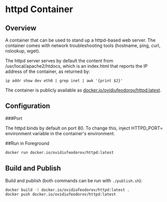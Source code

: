 # httpd Container

## Overview

A container that can be used to stand up a httpd-based web server. The container comes with network 
troubleshooting tools (hostname, ping, curl, nslookup, wget). 

The httpd server serves by default the content from /usr/local/apache2/htdocs, which is an index.html
that reports the IP address of the container, as returned by:

```
ip addr show dev eth0 | grep inet | awk '{print $2}'
```    

The container is publicly available as [docker.io/ovidiufeodorov/httpd:latest](https://hub.docker.com/r/ovidiufeodorov/httpd).

## Configuration

###Port

The httpd binds by default on port 80. To change this, inject HTTPD_PORT=<port> environment variable in the container's environment.

##Run in Foreground 
 
 ```bash
docker run docker.io/ovidiufeodorov/httpd:latest
 ```

## Build and Publish

Build and publish (both commands can be run with `./publish.sh`):

```bash
docker build -t docker.io/ovidiufeodorov/httpd:latest .
docker push docker.io/ovidiufeodorov/httpd:latest
```

  